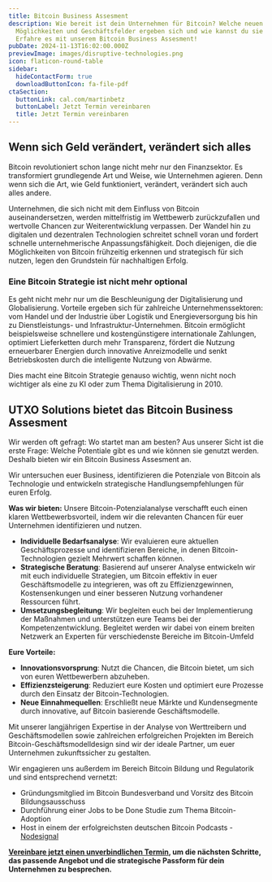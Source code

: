 ```yaml
---
title: Bitcoin Business Assesment
description: Wie bereit ist dein Unternehmen für Bitcoin? Welche neuen
  Möglichkeiten und Geschäftsfelder ergeben sich und wie kannst du sie nutzen?
  Erfahre es mit unserem Bitcoin Business Assesment!
pubDate: 2024-11-13T16:02:00.000Z
previewImage: images/disruptive-technologies.png
icon: flaticon-round-table
sidebar:
  hideContactForm: true
  downloadButtonIcon: fa-file-pdf
ctaSection:
  buttonLink: cal.com/martinbetz
  buttonLabel: Jetzt Termin vereinbaren
  title: Jetzt Termin vereinbaren
---
```

## **Wenn sich Geld verändert, verändert sich alles**

Bitcoin revolutioniert schon lange nicht mehr nur den Finanzsektor. Es transformiert grundlegende Art und Weise, wie Unternehmen agieren. Denn wenn sich die Art, wie Geld funktioniert, verändert, verändert sich auch alles andere. 

Unternehmen, die sich nicht mit dem Einfluss von Bitcoin auseinandersetzen, werden mittelfristig im Wettbewerb zurückzufallen und wertvolle Chancen zur Weiterentwicklung verpassen. Der Wandel hin zu digitalen und dezentralen Technologien schreitet schnell voran und fordert schnelle unternehmerische Anpassungsfähigkeit. Doch diejenigen, die die Möglichkeiten von Bitcoin frühzeitig erkennen und strategisch für sich nutzen, legen den Grundstein für nachhaltigen Erfolg. 



### Eine Bitcoin Strategie ist nicht mehr optional

Es geht nicht mehr nur um die Beschleunigung der Digitalisierung und Globalisierung. Vorteile ergeben sich für zahlreiche Unternehmenssektoren: vom Handel und der Industrie über Logistik und Energieversorgung bis hin zu Dienstleistungs- und Infrastruktur-Unternehmen. Bitcoin ermöglicht beispielsweise schnellere und kostengünstigere internationale Zahlungen, optimiert Lieferketten durch mehr Transparenz, fördert die Nutzung erneuerbarer Energien durch innovative Anreizmodelle und senkt Betriebskosten durch die intelligente Nutzung von Abwärme. 

Dies macht eine Bitcoin Strategie genauso wichtig, wenn nicht noch wichtiger als eine zu KI oder zum Thema Digitalisierung in 2010. 

## UTXO Solutions bietet das **Bitcoin Business Assesment**

Wir werden oft gefragt: Wo startet man am besten? Aus unserer Sicht ist die erste Frage: Welche Potentiale gibt es und wie können sie genutzt werden. Deshalb bieten wir ein Bitcoin Business Assesment an. 

Wir untersuchen euer Business, identifizieren die Potenziale von Bitcoin als Technologie und entwickeln strategische Handlungsempfehlungen für euren Erfolg.

**Was wir bieten:** Unsere Bitcoin-Potenzialanalyse verschafft euch einen klaren Wettbewerbsvorteil, indem wir die relevanten Chancen für euer Unternehmen identifizieren und nutzen.

* **Individuelle Bedarfsanalyse**: Wir evaluieren eure aktuellen Geschäftsprozesse und identifizieren Bereiche, in denen Bitcoin-Technologien gezielt Mehrwert schaffen können.
* **Strategische Beratung**: Basierend auf unserer Analyse entwickeln wir mit euch individuelle Strategien, um Bitcoin effektiv in euer Geschäftsmodelle zu integrieren, was oft zu Effizienzgewinnen, Kostensenkungen und einer besseren Nutzung vorhandener Ressourcen führt.
* **Umsetzungsbegleitung**: Wir begleiten euch bei der Implementierung der Maßnahmen und unterstützen eure Teams bei der Kompetenzentwicklung. Begleitet werden wir dabei von einem breiten Netzwerk an Experten für verschiedenste Bereiche im Bitcoin-Umfeld

**Eure Vorteile:**

* **Innovationsvorsprung**: Nutzt die Chancen, die Bitcoin bietet, um sich von euren Wettbewerbern abzuheben.
* **Effizienzsteigerung**: Reduziert eure Kosten und optimiert eure Prozesse durch den Einsatz der Bitcoin-Technologien.
* **Neue Einnahmequellen**: Erschließt neue Märkte und Kundensegmente durch innovative, auf Bitcoin basierende Geschäftsmodelle.

Mit unserer langjährigen Expertise in der Analyse von Werttreibern und Geschäftsmodellen sowie zahlreichen erfolgreichen Projekten im Bereich Bitcoin-Geschäftsmodelldesign sind wir der ideale Partner, um euer Unternehmen zukunftssicher zu gestalten. 

Wir engagieren uns außerdem im Bereich Bitcoin Bildung und Regulatorik und sind entsprechend vernetzt:

* Gründungsmitglied im Bitcoin Bundesverband und Vorsitz des Bitcoin Bildungsausschuss
* Durchführung einer Jobs to be Done Studie zum Thema Bitcoin-Adoption
* Host in einem der erfolgreichsten deutschen Bitcoin Podcasts - [Nodesignal](www.nodesignal.space)

**[Vereinbare jetzt einen unverbindlichen Termin](www.cal.com/martinbetz), um die nächsten Schritte, das passende Angebot und die strategische Passform für dein Unternehmen zu besprechen.**
